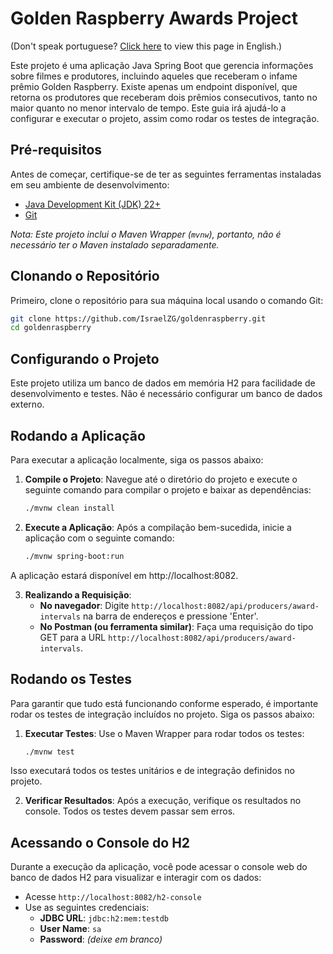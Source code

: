 # Golden Raspberry Awards Project

(Don't speak portuguese? [Click here](https://github.com/IsraelZG/goldenraspberry/blob/main/README-en.md) to view this page in English.)

Este projeto é uma aplicação Java Spring Boot que gerencia informações sobre filmes e produtores, incluindo aqueles que receberam o infame prêmio Golden Raspberry.
Existe apenas um endpoint disponível, que retorna os produtores que receberam dois prêmios consecutivos, tanto no maior quanto no menor intervalo de tempo.
Este guia irá ajudá-lo a configurar e executar o projeto, assim como rodar os testes de integração.

## Pré-requisitos

Antes de começar, certifique-se de ter as seguintes ferramentas instaladas em seu ambiente de desenvolvimento:

- [Java Development Kit (JDK) 22+](https://www.oracle.com/br/java/technologies/downloads/#java22)
- [Git](https://git-scm.com/)

*Nota: Este projeto inclui o Maven Wrapper (`mvnw`), portanto, não é necessário ter o Maven instalado separadamente.*

## Clonando o Repositório

Primeiro, clone o repositório para sua máquina local usando o comando Git:

```bash
git clone https://github.com/IsraelZG/goldenraspberry.git
cd goldenraspberry
```

## Configurando o Projeto

Este projeto utiliza um banco de dados em memória H2 para facilidade de desenvolvimento e testes. Não é necessário configurar um banco de dados externo.

## Rodando a Aplicação

Para executar a aplicação localmente, siga os passos abaixo:

1. **Compile o Projeto**: Navegue até o diretório do projeto e execute o seguinte comando para compilar o projeto e baixar as dependências:

   ```bash
   ./mvnw clean install
   ```
   
2. **Execute a Aplicação**: Após a compilação bem-sucedida, inicie a aplicação com o seguinte comando:

   ```bash
   ./mvnw spring-boot:run
   ```
A aplicação estará disponível em http://localhost:8082.

3. **Realizando a Requisição**:
    - **No navegador**: Digite `http://localhost:8082/api/producers/award-intervals` na barra de endereços e pressione 'Enter'.
    - **No Postman (ou ferramenta similar)**: Faça uma requisição do tipo GET para a URL `http://localhost:8082/api/producers/award-intervals`.
   

## Rodando os Testes

Para garantir que tudo está funcionando conforme esperado, é importante rodar os testes de integração incluídos no projeto. Siga os passos abaixo:

1. **Executar Testes**: Use o Maven Wrapper para rodar todos os testes:

   ```bash
   ./mvnw test

Isso executará todos os testes unitários e de integração definidos no projeto.

2. **Verificar Resultados**: Após a execução, verifique os resultados no console. Todos os testes devem passar sem erros.

## Acessando o Console do H2

Durante a execução da aplicação, você pode acessar o console web do banco de dados H2 para visualizar e interagir com os dados:

- Acesse `http://localhost:8082/h2-console`
- Use as seguintes credenciais:
  - **JDBC URL**: `jdbc:h2:mem:testdb`
  - **User Name**: `sa`
  - **Password**: *(deixe em branco)*



   
